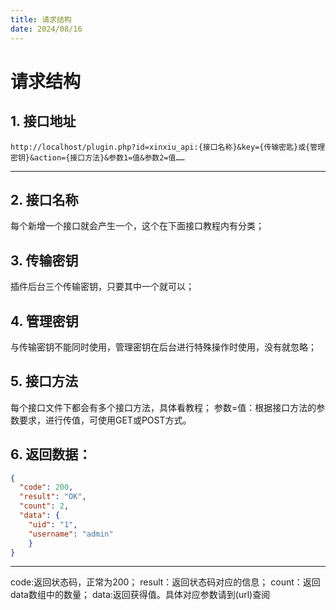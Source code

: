 ```yaml
---
title: 请求结构
date: 2024/08/16
---
```

# 请求结构
## 1. 接口地址
```url
http://localhost/plugin.php?id=xinxiu_api:{接口名称}&key={传输密匙}或{管理密钥}&action={接口方法}&参数1=值&参数2=值……
```
--------------------------------------------------------------
## 2. 接口名称
每个新增一个接口就会产生一个，这个在下面接口教程内有分类；
## 3. 传输密钥
插件后台三个传输密钥，只要其中一个就可以；
## 4. 管理密钥
与传输密钥不能同时使用，管理密钥在后台进行特殊操作时使用，没有就忽略；
## 5. 接口方法
每个接口文件下都会有多个接口方法，具体看教程；
参数=值：根据接口方法的参数要求，进行传值，可使用GET或POST方式。
## 6. 返回数据：
```json
{
  "code": 200,
  "result": "OK",
  "count": 2,
  "data": {
    "uid": "1",
    "username": "admin"
    }
}
```
--------------------------------------------------------------
code:返回状态码，正常为200；
result：返回状态码对应的信息；
count：返回data数组中的数量；
data:返回获得值。具体对应参数请到(url)查阅